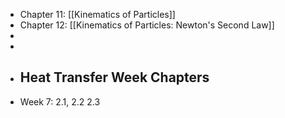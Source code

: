 - Chapter 11: [[Kinematics of Particles]]
- Chapter 12: [[Kinematics of Particles: Newton's Second Law]]
-
-
- ## Heat Transfer Week Chapters
- Week 7: 2.1, 2.2 2.3